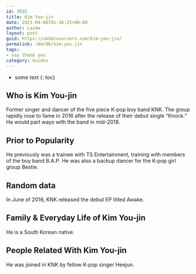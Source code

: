 ```yaml
---
id: 3035
title: Kim You-jin
date: 2021-04-06T01:36:25+00:00
author: Laima
layout: post
guid: https://ukdataservers.com/kim-you-jin/
permalink: /04/06/kim-you-jin
tags:
- say thank you
category: Guides
---
```


* some text
{: toc}


## Who is Kim You-jin
                  
                  
                  
Former singer and dancer of the five piece K-pop boy band KNK. The group rapidly rose to fame in 2016 after the release of their debut single &#8220;Knock.&#8221; He would part ways with the band in mid-2018.
                  
              
            
              
            
                
                
                
## Prior to Popularity
                  
                  
                  
He previously was a trainee with TS Entertainment, training with members of the boy band B.A.P. He was also a backup dancer for the K-pop girl group Bestie.
                  
              
            
              
            
                
                
                
## Random data
                  
                  
                  
In June of 2016, KNK released the debut EP titled Awake.
                  
              
            
              
            
                
                
                
## Family & Everyday Life of Kim You-jin
                  
                  
                  
He is a South Korean native.
                  
              
            
              
            
                
                
                
## People Related With Kim You-jin
                  
                  
                  
He was joined in KNK by fellow K-pop singer Heejun.
                  
              
            
              
            
                
              
            
              
              
            
            
              
            
          
          
          